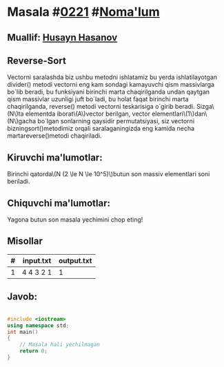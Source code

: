 
<h1>Masala #<a href="https://robocontest.uz/tasks/0221">0221</a> #<a href="https://robocontest.uz/tasks?category=1">Noma'lum</a></h1>
<h2> Muallif: <a href="https://robocontest.uz/profile/husayn_hasanov">Husayn Hasanov</a></h2>
<h2>Reverse-Sort</h2>
<p>
Vectorni saralashda biz ushbu metodni ishlatamiz bu yerda ishlatilayotgan divider() metodi vectorni eng kam sondagi kamayuvchi qism massivlarga bo`lib beradi, bu funksiyani birinchi marta chaqirilganda undan qaytgan qism massivlar uzunligi juft bo`ladi, bu holat faqat birinchi marta chaqirilganda, reverse() metodi vectorni teskarisiga o`girib beradi.
Sizga\(N\)ta elementda iborat\(A\)vector berilgan, vector elementlari\(1\)dan\(N\)gacha bo`lgan sonlarning qaysidir permutatsiyasi, siz vectorni bizningsort()metodimiz orqali saralaganingizda eng kamida necha martareverse()metodi chaqiriladi.</p>
<h2>Kiruvchi ma'lumotlar:</h2>
<p>Birinchi qatorda\(N (2 \le N \le 10^5)\)butun son massiv elementlari soni beriladi.</p>
<h2>Chiquvchi ma'lumotlar:</h2>
<p>Yagona butun son masala yechimini chop eting!</p>
<h2>Misollar</h2>
<table>
    <thead>
        <tr>
            <th>#</th>
            <th>input.txt</th>
            <th>output.txt</th>
        </tr>
    </thead>
    <tbody>
            <tr>
                <td>1</td>
                <td>4
4 3 2 1</td>
                <td>1</td>
            </tr>
    </tbody>
    </table>
    
<h2>Javob:</h2>

######
```cpp
#include <iostream>
using namespace std;
int main()
{
    // Masala hali yechilmagan
    return 0;
}
```
